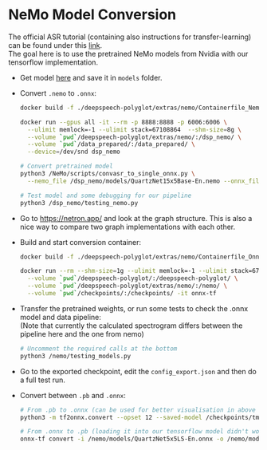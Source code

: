 # NeMo Model Conversion

The official ASR tutorial (containing also instructions for transfer-learning) can be found under this
[link](https://colab.research.google.com/github/NVIDIA/NeMo/blob/master/tutorials/asr/01_ASR_with_NeMo.ipynb). \
The goal here is to use the pretrained NeMo models from Nvidia with our tensorflow implementation.

- Get model [here](https://ngc.nvidia.com/catalog/models/nvidia:nemospeechmodels/files) and save it in `models` folder.

- Convert `.nemo` to `.onnx`:

  ```bash
  docker build -f ./deepspeech-polyglot/extras/nemo/Containerfile_Nemo -t dsp_nemo ./deepspeech-polyglot/

  docker run --gpus all -it --rm -p 8888:8888 -p 6006:6006 \
    --ulimit memlock=-1 --ulimit stack=67108864  --shm-size=8g \
    --volume `pwd`/deepspeech-polyglot/extras/nemo/:/dsp_nemo/ \
    --volume `pwd`/data_prepared/:/data_prepared/ \
    --device=/dev/snd dsp_nemo

  # Convert pretrained model
  python3 /NeMo/scripts/convasr_to_single_onnx.py \
    --nemo_file /dsp_nemo/models/QuartzNet15x5Base-En.nemo --onnx_file /dsp_nemo/models/QuartzNet15x5Base-En.onnx

  # Test model and some debugging for our pipeline
  python3 /dsp_nemo/testing_nemo.py
  ```

- Go to https://netron.app/ and look at the graph structure.
  This is also a nice way to compare two graph implementations with each other.

- Build and start conversion container:

  ```bash
  docker build -f ./deepspeech-polyglot/extras/nemo/Containerfile_Onnx -t onnx-tf ./deepspeech-polyglot/

  docker run --rm --shm-size=1g --ulimit memlock=-1 --ulimit stack=67108864 --gpus all \
    --volume `pwd`/deepspeech-polyglot/:/deepspeech-polyglot/ \
    --volume `pwd`/deepspeech-polyglot/extras/nemo/:/nemo/ \
    --volume `pwd`/checkpoints/:/checkpoints/ -it onnx-tf
  ```

- Transfer the pretrained weights, or run some tests to check the .onnx model and data pipeline: \
  (Note that currently the calculated spectrogram differs between the pipeline here and the one from nemo)

  ```bash
  # Uncomment the required calls at the bottom
  python3 /nemo/testing_models.py
  ```

- Go to the exported checkpoint, edit the `config_export.json` and then do a full test run.

- Convert between `.pb` and `.onnx`:

  ```bash
  # From .pb to .onnx (can be used for better visualisation in above web-tool)
  python3 -m tf2onnx.convert --opset 12 --saved-model /checkpoints/tmp/ --output /nemo/models/tfmodel.onnx

  # From .onnx to .pb (loading it into our tensorflow model didn't work)
  onnx-tf convert -i /nemo/models/QuartzNet5x5LS-En.onnx -o /nemo/models/tfpb/
  ```
